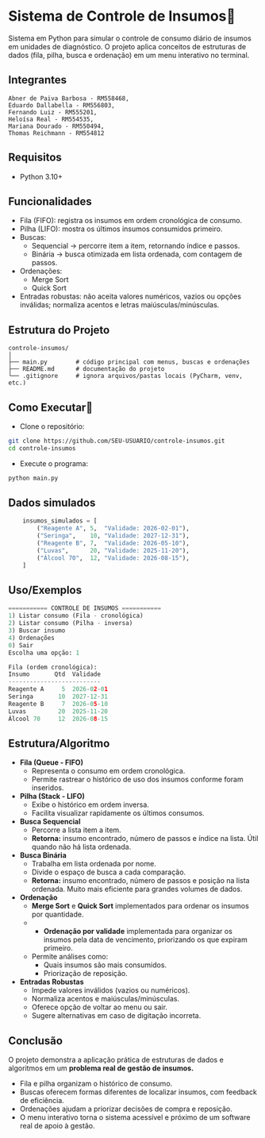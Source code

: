 
# Sistema de Controle de Insumos💊

Sistema em Python para simular o controle de consumo diário de insumos em unidades de diagnóstico.
O projeto aplica conceitos de estruturas de dados (fila, pilha, busca e ordenação) em um menu interativo no terminal.

## Integrantes
    Abner de Paiva Barbosa - RM558468, 
    Eduardo Dallabella - RM556803, 
    Fernando Luiz - RM555201, 
    Heloísa Real - RM554535, 
    Mariana Dourado - RM550494, 
    Thomas Reichmann - RM554812

## Requisitos
- Python 3.10+
## Funcionalidades

- Fila (FIFO): registra os insumos em ordem cronológica de consumo.
- Pilha (LIFO): mostra os últimos insumos consumidos primeiro.
- Buscas:
    - Sequencial → percorre item a item, retornando índice e passos.
    - Binária → busca otimizada em lista ordenada, com contagem de passos.
- Ordenações:
    - Merge Sort
    - Quick Sort
- Entradas robustas: não aceita valores numéricos, vazios ou opções inválidas; normaliza acentos e letras maiúsculas/minúsculas.

## Estrutura do Projeto
```
controle-insumos/
│
├── main.py        # código principal com menus, buscas e ordenações
├── README.md      # documentação do projeto
└── .gitignore     # ignora arquivos/pastas locais (PyCharm, venv, etc.)

```

## Como Executar🚀

- Clone o repositório:

```bash
git clone https://github.com/SEU-USUARIO/controle-insumos.git
cd controle-insumos
```
- Execute o programa:
```bash
python main.py
```
## Dados simulados
```python
    insumos_simulados = [
        ("Reagente A", 5,  "Validade: 2026-02-01"),
        ("Seringa",    10, "Validade: 2027-12-31"),
        ("Reagente B", 7,  "Validade: 2026-05-10"),
        ("Luvas",      20, "Validade: 2025-11-20"),
        ("Álcool 70",  12, "Validade: 2026-08-15"),
    ]
```

    
## Uso/Exemplos

```python
=========== CONTROLE DE INSUMOS ===========
1) Listar consumo (Fila - cronológica)
2) Listar consumo (Pilha - inversa)
3) Buscar insumo
4) Ordenações
0) Sair
Escolha uma opção: 1

Fila (ordem cronológica):
Insumo       Qtd  Validade
--------------------------
Reagente A     5  2026-02-01
Seringa       10  2027-12-31
Reagente B     7  2026-05-10
Luvas         20  2025-11-20
Álcool 70     12  2026-08-15
```
## Estrutura/Algoritmo

- **Fila (Queue - FIFO)**
    - Representa o consumo em ordem cronológica.
    - Permite rastrear o histórico de uso dos insumos conforme foram inseridos.
- **Pilha (Stack - LIFO)**
    - Exibe o histórico em ordem inversa.
    - Facilita visualizar rapidamente os últimos consumos.
- **Busca Sequencial**
    - Percorre a lista item a item.
    - **Retorna:** insumo encontrado, número de passos e índice na lista. Útil quando não há lista ordenada.
- **Busca Binária**
    - Trabalha em lista ordenada por nome.
    - Divide o espaço de busca a cada comparação.
    - **Retorna:** insumo encontrado, número de passos e posição na lista ordenada. Muito mais eficiente para grandes volumes de dados.
- **Ordenação**
    - **Merge Sort** e **Quick Sort** implementados para ordenar os insumos por quantidade.
    -  - **Ordenação por validade** implementada para organizar os insumos pela data de vencimento, priorizando os que expiram primeiro.
    - Permite análises como:
        - Quais insumos são mais consumidos.
         - Priorização de reposição.
- **Entradas Robustas**
    - Impede valores inválidos (vazios ou numéricos).
    - Normaliza acentos e maiúsculas/minúsculas.
    - Oferece opção de voltar ao menu ou sair.
    - Sugere alternativas em caso de digitação incorreta.
      
## Conclusão
O projeto demonstra a aplicação prática de estruturas de dados e algoritmos em um **problema real de gestão de insumos.**
- Fila e pilha organizam o histórico de consumo.
- Buscas oferecem formas diferentes de localizar insumos, com feedback de eficiência.
- Ordenações ajudam a priorizar decisões de compra e reposição.
- O menu interativo torna o sistema acessível e próximo de um software real de apoio à gestão.







